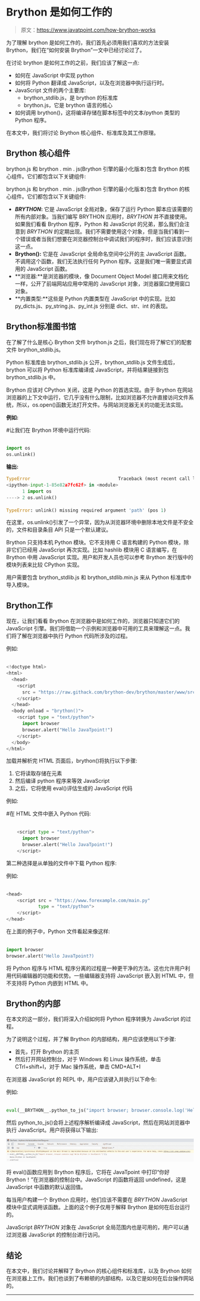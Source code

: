 # Brython 是如何工作的

> 原文：<https://www.javatpoint.com/how-brython-works>

为了理解 brython 是如何工作的，我们首先必须用我们喜欢的方法安装 Brython，我们在“如何安装 Brython”一文中已经讨论过了。

在讨论 brython 是如何工作的之前，我们应该了解这一点:

*   如何在 JavaScript 中实现 python
*   如何将 Python 翻译成 JavaScript，以及在浏览器中执行运行时。
*   JavaScript 文件的两个主要库:
    *   brython_stdlib.js，是 brython 的标准库
    *   brython.js，它是 brython 语言的核心
*   如何调用 brython()，这将编译存储在脚本标签中的文本/python 类型的 Python 程序。

在本文中，我们将讨论 Brython 核心组件、标准库及其工作原理。

## Brython 核心组件

brython.js 和 brython . min . js(Brython 引擎的最小化版本)包含 Brython 的核心组件。它们都包含以下关键组件:

brython.js 和 brython . min . js(Brython 引擎的最小化版本)包含 Brython 的核心组件。它们都包含以下关键组件:

*   **_BRYTHON_:** 它是 JavaScript 全局对象，保存了运行 Python 脚本应该需要的所有内部对象。当我们编写 BRYTHON 应用时，_BRYTHON_ 并不直接使用。如果我们看看 Brython 程序，Python 和 JavaScript 的兄弟，那么我们会注意到 _BRYTHON_ 的定期出现。我们不需要使用这个对象，但是当我们看到一个错误或者当我们想要在浏览器控制台中调试我们的程序时，我们应该意识到这一点。
*   **Brython():** 它是在 JavaScript 全局命名空间中公开的主 JavaScript 函数。不调用这个函数，我们无法执行任何 Python 程序。这是我们唯一需要显式调用的 JavaScript 函数。
*   **浏览器:**是浏览器的模块，像 Document Object Model 接口用来文档化一样，公开了前端网站应用中常用的 JavaScript 对象，浏览器窗口使用窗口对象。
*   **内置类型:**这些是 Python 内置类型在 JavaScript 中的实现。比如 py_dicts.js、py_string.js、py_int.js 分别是 dict、str、int 的表现。

## Brython标准图书馆

在了解了什么是核心 Brython 文件 brython.js 之后，我们现在将了解它们的配套文件 brython_stdlib.js。

Python 标准库由 brython_stdlib.js 公开，brython_stdlib.js 文件生成后，brython 可以将 Python 标准库编译成 JavaScript，并将结果链接到包 brython_stdlib.js 中。

Brython 应该对 CPython 关闭，这是 Python 的首选实现。由于 Brython 在网站浏览器的上下文中运行，它几乎没有什么限制，比如浏览器不允许直接访问文件系统，所以，os.open()函数无法打开文件。与网站浏览器无关的功能无法实现。

**例如:**

#让我们在 Brython 环境中运行代码:

```py

import os
os.unlink()

```

**输出:**

```py
TypeError                                 Traceback (most recent call last)
<ipython-input-1-85e82a7fc62f> in <module>
      1 import os
----> 2 os.unlink()

TypeError: unlink() missing required argument 'path' (pos 1)

```

在这里，os.unlink()引发了一个异常，因为从浏览器环境中删除本地文件是不安全的，文件和目录条目 API 只是一个默认建议。

Brython 只支持本机 Python 模块。它不支持用 C 语言构建的 Python 模块，除非它们已经用 JavaScript 再次实现。比如 hashlib 模块用 C 语言编写，在 Brython 中用 JavaScript 实现。用户和开发人员也可以参考 Brython 发行版中的模块列表来比较 CPython 实现。

用户需要包含 brython_stdlib.js 和 brython_stdlib.min.js 来从 Python 标准库中导入模块。

## Brython工作

现在，让我们看看 Brython 在浏览器中是如何工作的，浏览器只知道它们的 JavaScript 引擎。我们将借助一个示例和浏览器中可用的工具来理解这一点。我们将了解在浏览器中执行 Python 代码所涉及的过程。

例如:

```py

<!doctype html>
<html>
  <head>
    <script
      src = "https://raw.githack.com/brython-dev/brython/master/www/src/brython.js">
    </script>
  </head>
  <body onload = "brython()">
    <script type = "text/python">
      import browser
      browser.alert("Hello JavaTpoint!")
    </script>
  </body>
</html>

```

加载并解析完 HTML 页面后，brython()将执行以下步骤:

1.  它将读取存储在元素
2.  然后编译 python 程序来等效 JavaScript
3.  之后，它将使用 eval()评估生成的 JavaScript 代码

例如:

#在 HTML 文件中嵌入 Python 代码:

```py

    <script type = "text/python">
      import browser
      browser.alert("Hello JavaTpoint!")
    </script>

```

第二种选择是从单独的文件中下载 Python 程序:

例如:

```py

<head>
    <script src = "https://www.forexample.com/main.py"
            type = "text/python">
    </script>
</head>

```

在上面的例子中，Python 文件看起来像这样:

```py

import browser
browser.alert("Hello JavaTpoint?)

```

将 Python 程序与 HTML 程序分离的过程是一种更干净的方法。这也允许用户利用代码编辑器的功能和优势。一些编辑器支持将 JavaScript 嵌入到 HTML 中，但不支持将 Python 内嵌到 HTML 中。

## Brython的内部

在本文的这一部分，我们将深入介绍如何将 Python 程序转换为 JavaScript 的过程。

为了说明这个过程，并了解 Brython 的内部结构，用户应该使用以下步骤:

*   首先，打开 Brython 的主页
*   然后打开网站控制台，对于 Windows 和 Linux 操作系统，单击 CTrl+shift+I，对于 Mac 操作系统，单击 CMD+ALT+I

在浏览器 JavaScript 的 REPL 中，用户应该键入并执行以下命令:

例如:

```py

eval(__BRYTHON__.python_to_js("import browser; browser.console.log('Hello Brython in JavaTpoint!')"));

```

然后 python_to_js()会将上述程序解析编译成 JavaScript，然后在网站浏览器中执行 JavaScript。用户将获得以下输出:

![How Brython Works](img/1938ec49d21015360d22586980e7f59a.png)

将 eval()函数应用到 Brython 程序后，它将在 JavaTpoint 中打印“你好 Brython！”在浏览器的控制台中。JavaScript 的函数将返回 undefined，这是 JavaScript 中函数的默认返回值。

每当用户构建一个 Brython 应用时，他们应该不需要在 _BRYTHON_ JavaScript 模块中显式调用该函数。上面的这个例子仅用于解释 Brython 是如何在后台运行的。

JavaScript _BRYTHON_ 对象在 JavaScript 全局范围内也是可用的，用户可以通过浏览器 JavaScript 的控制台进行访问。

## 结论

在本文中，我们讨论并解释了 Brython 的核心组件和标准库，以及 Brython 如何在浏览器上工作。我们也谈到了布赖顿的内部结构，以及它是如何在后台操作网站的。

* * *
